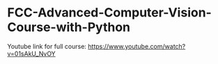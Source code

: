# FCC-Advanced-Computer-Vision-Course-with-Python
Youtube link for full course: https://www.youtube.com/watch?v=01sAkU_NvOY
